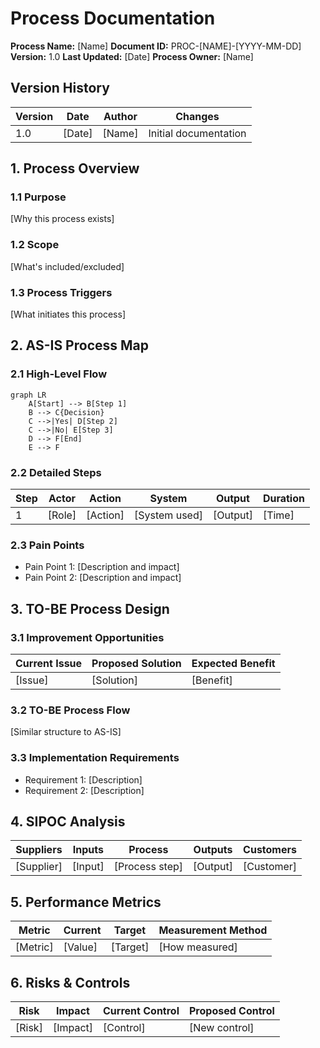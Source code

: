 # Process Documentation
**Process Name:** [Name]
**Document ID:** PROC-[NAME]-[YYYY-MM-DD]
**Version:** 1.0
**Last Updated:** [Date]
**Process Owner:** [Name]

## Version History
| Version | Date | Author | Changes |
|---------|------|--------|---------|
| 1.0 | [Date] | [Name] | Initial documentation |

## 1. Process Overview
### 1.1 Purpose
[Why this process exists]

### 1.2 Scope
[What's included/excluded]

### 1.3 Process Triggers
[What initiates this process]

## 2. AS-IS Process Map
### 2.1 High-Level Flow
```mermaid
graph LR
    A[Start] --> B[Step 1]
    B --> C{Decision}
    C -->|Yes| D[Step 2]
    C -->|No| E[Step 3]
    D --> F[End]
    E --> F
```

### 2.2 Detailed Steps
| Step | Actor | Action | System | Output | Duration |
|------|-------|--------|--------|--------|----------|
| 1 | [Role] | [Action] | [System used] | [Output] | [Time] |

### 2.3 Pain Points
- Pain Point 1: [Description and impact]
- Pain Point 2: [Description and impact]

## 3. TO-BE Process Design
### 3.1 Improvement Opportunities
| Current Issue | Proposed Solution | Expected Benefit |
|---------------|------------------|------------------|
| [Issue] | [Solution] | [Benefit] |

### 3.2 TO-BE Process Flow
[Similar structure to AS-IS]

### 3.3 Implementation Requirements
- Requirement 1: [Description]
- Requirement 2: [Description]

## 4. SIPOC Analysis
| Suppliers | Inputs | Process | Outputs | Customers |
|-----------|--------|---------|---------|-----------|
| [Supplier] | [Input] | [Process step] | [Output] | [Customer] |

## 5. Performance Metrics
| Metric | Current | Target | Measurement Method |
|--------|---------|--------|-------------------|
| [Metric] | [Value] | [Target] | [How measured] |

## 6. Risks & Controls
| Risk | Impact | Current Control | Proposed Control |
|------|--------|-----------------|------------------|
| [Risk] | [Impact] | [Control] | [New control] |